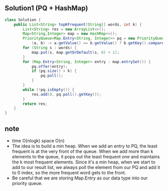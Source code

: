 ## Solution1 (PQ + HashMap)

``` java
class Solution {
    public List<String> topKFrequent(String[] words, int k) {
        List<String> res = new ArrayList<>();
        Map<String,Integer> map = new HashMap<>();
        PriorityQueue<Map.Entry<String, Integer>> pq = new PriorityQueue<> (
            (a, b) -> a.getValue() == b.getValue() ? b.getKey().compareTo(a.getKey()) : a.getValue() - b.getValue());
        for (String s : words) {
            map.put(s, map.getOrDefault(s, 0) + 1);
        }
        for (Map.Entry<String, Integer> entry : map.entrySet()) {
            pq.offer(entry);
            if (pq.size() > k) {
                pq.poll();
            }
        }
        while (!pq.isEmpty()) {
            res.add(0, pq.poll().getKey());
        }
        return res;   
    }
}
```

## note
* time O(nlogk) space O(n)
* The idea is to build a min heap. When we add an entry to PQ, the least frequent is at the very front of the queue. When 
we add more than k elements to the queue, it pops out the least frequent one and maintains the k most frequent elements. 
Since it's a min heap, when we start to add to our result list, we always poll the element from our PQ and add it to 0 index, 
so the more frequent word gets to the front.
* Be careful that we are storing Map.Entry as our data type into our priority queue.
